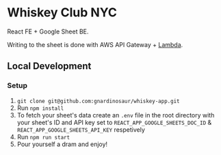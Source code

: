 # Whiskey Club NYC

React FE + Google Sheet BE.

Writing to the sheet is done with AWS API Gateway + [Lambda]().

## Local Development
### Setup
1. `git clone git@github.com:gnardinosaur/whiskey-app.git`
2. Run `npm install`
3. To fetch your sheet's data create an `.env` file in the root directory with your sheet's ID and API key set to `REACT_APP_GOOGLE_SHEETS_DOC_ID` & `REACT_APP_GOOGLE_SHEETS_API_KEY` respetively
4. Run `npm run start`
5. Pour yourself a dram and enjoy!


